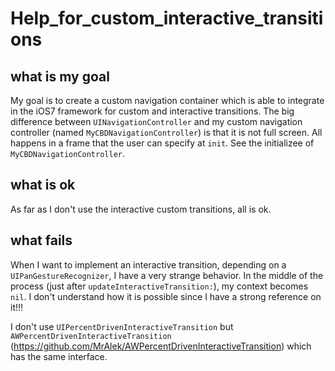 # Help_for_custom_interactive_transitions


## what is my goal
My goal is to create a custom navigation container which is able to integrate in the iOS7 framework for custom and interactive transitions.
The big difference between `UINavigationController` and my custom navigation controller (named `MyCBDNavigationController`) is that it is not full screen. All happens in a frame that the user can specify at `init`. See the initializee of `MyCBDNavigationController`. 

## what is ok
As far as I don't use the interactive custom transitions, all is ok.

## what fails
When I want to implement an interactive transition, depending on a `UIPanGestureRecognizer`, I have a very strange behavior.
In the middle of the process (just after `updateInteractiveTransition:`), my context becomes `nil`. I don't understand how it is possible since I have a strong reference on it!!!

I don't use `UIPercentDrivenInteractiveTransition` but `AWPercentDrivenInteractiveTransition` (https://github.com/MrAlek/AWPercentDrivenInteractiveTransition) which has the same interface.
